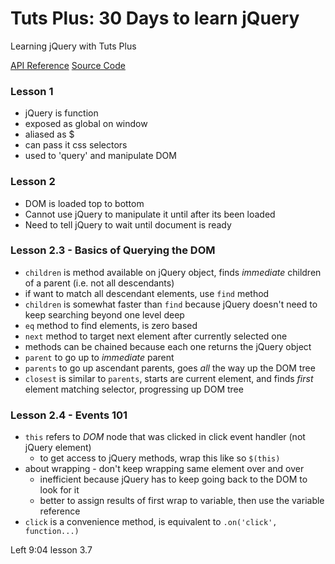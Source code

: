 # Tuts Plus: 30 Days to learn jQuery

Learning jQuery with Tuts Plus

[API Reference](http://api.jquery.com/)
[Source Code](http://code.jquery.com/jquery.js)

### Lesson 1
* jQuery is function
* exposed as global on window
* aliased as $
* can pass it css selectors
* used to 'query' and manipulate DOM

### Lesson 2
* DOM is loaded top to bottom
* Cannot use jQuery to manipulate it until after its been loaded
* Need to tell jQuery to wait until document is ready

### Lesson 2.3 - Basics of Querying the DOM
* `children` is method available on jQuery object, finds _immediate_ children of a parent (i.e. not all descendants)
* if want to match all descendant elements, use `find` method
* `children` is somewhat faster than `find` because jQuery doesn't need to keep searching beyond one level deep
* `eq` method to find elements, is zero based
* `next` method to target next element after currently selected one
* methods can be chained because each one returns the jQuery object
* `parent` to go up to _immediate_ parent
* `parents` to go up ascendant parents, goes _all_ the way up the DOM tree
* `closest` is similar to `parents`, starts are current element, and finds _first_ element matching selector, progressing up DOM tree

### Lesson 2.4 - Events 101
* `this` refers to _DOM_ node that was clicked in click event handler (not jQuery element)
  * to get access to jQuery methods, wrap this like so `$(this)`
* about wrapping - don't keep wrapping same element over and over
  * inefficient because jQuery has to keep going back to the DOM to look for it
  * better to assign results of first wrap to variable, then use the variable reference
* `click` is a convenience method, is equivalent to `.on('click', function...)`

Left 9:04 lesson 3.7